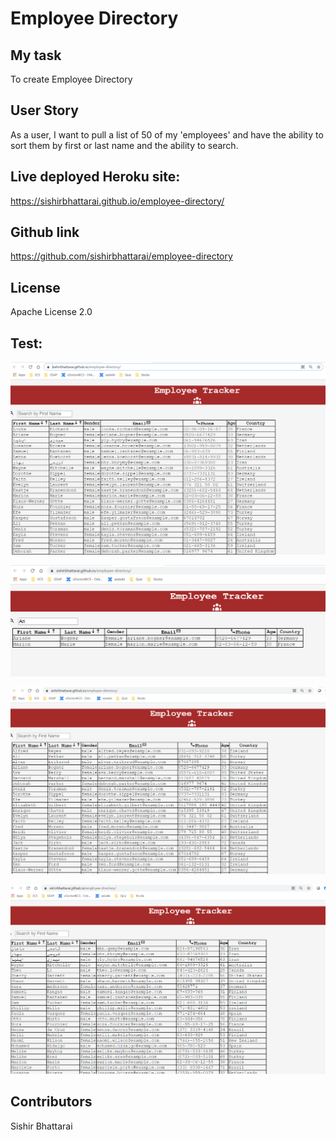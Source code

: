 # Employee Directory

## My task
To create Employee Directory

## User Story

As a user, I want to pull a list of 50 of my 'employees' and have the ability to sort them by first or last name and the ability to search.

## Live deployed Heroku site: 

https://sishirbhattarai.github.io/employee-directory/

## Github link

https://github.com/sishirbhattarai/employee-directory

## License
Apache License 2.0

## Test:
![](./Assets/Capture1.PNG)

![](./Assets/Capture2.PNG)

![](./Assets/Capture3.PNG)

![](./Assets/Capture4.PNG)

## Contributors
Sishir Bhattarai